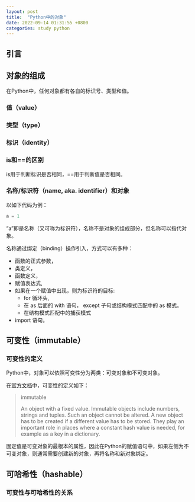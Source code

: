 ```yaml
---
layout: post
title:  "Python中的对象"
date: 2022-09-14 01:31:55 +0800
categories: study python
---
```


## 引言

## 对象的组成

在Python中，任何对象都有各自的标识号、类型和值。

### 值（value）

### 类型（type）

### 标识（identity）

### is和==的区别

is用于判断标识是否相同，==用于判断值是否相同。

### 名称/标识符（name, aka. identifier）和对象

以如下代码为例：

```python
a = 1
```

“a”即是名称（又可称为标识符），名称不是对象的组成部分，但名称可以指代对象。

名称通过绑定（binding）操作引入，方式可以有多种：

- 函数的正式参数，
- 类定义，
- 函数定义，
- 赋值表达式,
- 如果在一个赋值中出现，则为标识符的目标:
    - for 循环头,
    - 在 as 后面的 with 语句， except 子句或结构模式匹配中的 as 模式。
    - 在结构模式匹配中的捕获模式
- import 语句。

## 可变性（immutable）

### 可变性的定义

Python中，对象可以依照可变性分为两类：可变对象和不可变对象。

在[官方文档](https://docs.python.org/3/glossary.html)中，可变性的定义如下：

> immutable
> 
> An object with a fixed value. Immutable objects include numbers, strings and tuples. Such an object cannot be altered. A new object has to be created if a different value has to be stored. They play an important role in places where a constant hash value is needed, for example as a key in a dictionary.


固定值是可变对象的最根本的属性，因此在Python的赋值语句中，如果左侧为不可变对象，则通常需要创建新的对象，再将名称和新对象绑定。

## 可哈希性（hashable）

### 可变性与可哈希性的关系
